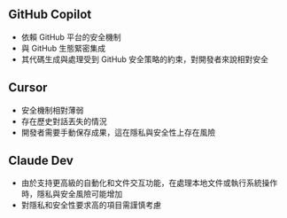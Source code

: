 ## GitHub Copilot
- 依賴 GitHub 平台的安全機制
- 與 GitHub 生態緊密集成
- 其代碼生成與處理受到 GitHub 安全策略的約束，對開發者來說相對安全

## Cursor
- 安全機制相對薄弱
- 存在歷史對話丟失的情況
- 開發者需要手動保存成果，這在隱私與安全性上存在風險

## Claude Dev
- 由於支持更高級的自動化和文件交互功能，在處理本地文件或執行系統操作時，隱私與安全風險可能增加
- 對隱私和安全性要求高的項目需謹慎考慮
